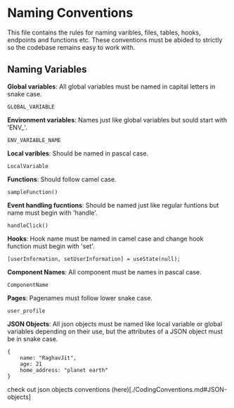 # Naming Conventions

This file contains the rules for naming varibles, files, tables, hooks, endpoints and functions etc. These conventions must be abided to strictly so the codebase remains easy to work with.

## Naming Variables

**Global variables**: All global variables must be named in capital letters in snake case. 
```
GLOBAL_VARIABLE
```

**Environment variables**: Names just like global variables but sould start with 'ENV_'.
```
ENV_VARIABLE_NAME
```

**Local varibles**: Should be named in pascal case.
```
LocalVariable
```

**Functions**: Should follow camel case.
```
sampleFunction()
```

**Event handling fucntions**: Should be named just like regular funtions but name must begin with 'handle'.
```
handleClick()
```

**Hooks**: Hook name must be named in camel case and change hook function must begin with 'set'.
```
[userInformation, setUserInformation] = useState(null);
```

**Component Names**: All component must be names in pascal case.
```
ComponentName
```

**Pages**: Pagenames must follow lower snake case.
```
user_profile
```

**JSON Objects**: All json objects must be named like local variable or global variables depending on their use, but the attributes of a JSON object must be in snake case.
```
{
    name: "RaghavJit",
    age: 21
    home_address: "planet earth"
}
```
check out json objects conventions (here)[./CodingConventions.md#JSON-objects]

